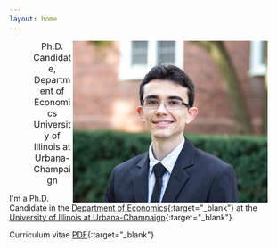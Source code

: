 ```yaml
---
layout: home
---
```


<figure>
<img src="./files/profile.jpg" alt="profile" style="width: 350px;" align="right" />
<figcaption align="right"><p align="center"><font size="3">Ph.D. Candidate, Department of Economics <br/>University of Illinois at Urbana-Champaign</font></p></figcaption>
</figure>

I'm a Ph.D. Candidate in the [Department of Economics](https://economics.illinois.edu/){:target="_blank"} at the [University of Illinois at Urbana-Champaign](https://illinois.edu/){:target="_blank"}. 

Curriculum vitae [PDF](/files/vpsantanna_CV.pdf){:target="_blank"}
